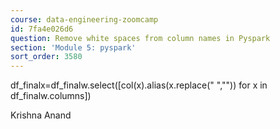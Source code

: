 ```yaml
---
course: data-engineering-zoomcamp
id: 7fa4e026d6
question: Remove white spaces from column names in Pyspark
section: 'Module 5: pyspark'
sort_order: 3580
---
```


df_finalx=df_finalw.select([col(x).alias(x.replace(" ","")) for x in df_finalw.columns])

Krishna Anand

